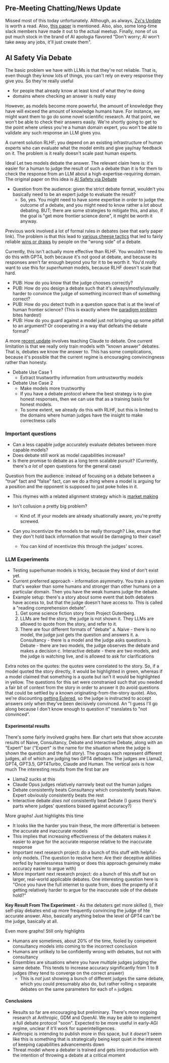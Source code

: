 ## Pre-Meeting Chatting/News Update

Missed most of this today unfortunately. Although, as always, [Zvi's Update](https://thezvi.wordpress.com/2024/04/04/ai-58-stargate-agi/) is worth a read. Also, [this paper](https://static1.squarespace.com/static/65392ca578eee444c445c9de/t/6606f95edb20e8118074a344/1711733370985/human-values-and-alignment-29MAR2024.pdf) is mentioned. Also, also, some long-time slack members have made it out to the actual meetup. Finally, none of us put much stock in the brand of AI apologia flavored "Don't worry; AI won't take away any jobs, it'll just create them". 

## AI Safety Via Debate

The basic problem we have with LLMs is that they're not reliable. That is, even though they know lots of things, you can't rely on every response they give you. So they're really useful

- for people that already know at least kind of what they're doing
- domains where checking an answer is really easy

However, as models become more powerful, the amount of knowledge they have will exceed the amount of knowledge humans have. For instance, we might want them to go do some novel scientific research. At that point, we won't be able to check their answers easily. We're shortly going to get to the point where unless you're a human domain expert, you won't be able to validate any such response an LLM gives you.

A current solution RLHF; you depend on an existing infrastructure of human experts who can evaluate what the model emits and give yay/nay feedback on it. The problem is it really doesn't scale past human experts.

Idea! Let two models debate the answer. The relevant claim here is: it's easier for a human to judge the result of such a debate than it is for them to check the response from an LLM about a high-expertise-requiring domain. The original paper on this idea is [AI Safety via Debate](https://arxiv.org/pdf/1805.00899.pdf)

- Question from the audience: given the strict debate format, wouldn't you basically need to be an expert judge to evaluate the result?
  - So, yes. You might need to have some expertise in order to judge the outcome of a debate, and you might need to know rather a lot about debating. BUT; there are some strategies to mitigate this, and also, if the goal is "get more frontier science done", it might be worth it anyway.
  
Previous work involved a lot of formal rules in debates (see that early paper link). The problem is that this lead to [various cheese tactics](https://www.lesswrong.com/posts/PJLABqQ962hZEqhdB/debate-update-obfuscated-arguments-problem) that led to fairly reliable [wins or draws](https://www.lesswrong.com/posts/Br4xDbYu4Frwrb64a/writeup-progress-on-ai-safety-via-debate-1) by people on the "wrong side" of a debate.

Currently, this isn't actually more effective than RLHF. You wouldn't need to do this with GPT4, both because it's not good at debate, and because its responses aren't far enough beyond you for it to be worth it. You'd _really_ want to use this for _superhuman_ models, because RLHF doesn't scale that hard.

- PUB: How do you know that the judge chooses correctly?
- PUB: How do you design a debate such that it's always/mostly/usually harder to convince the judge of something incorrect than of something correct?
- PUB: How do you detect truth in a question space that is at the level of human frontier science? (This is exactly where the [paradigm problem](https://slatestarcodex.com/2019/01/08/book-review-the-structure-of-scientific-revolutions/) bites hardest)
- PUB: How do you guard against a model just not bringing up some pitfall to an argument? Or cooperating in a way that defeats the debate format?

A more [recent update](https://www.lesswrong.com/posts/QtqysYdJRenWFeWc4/anthropic-fall-2023-debate-progress-update) involves teaching Claude to debate. One current limitation is that we really only train models with "known answer" debates. That is, debates we know the answer to. This has some complications, because it's possible that the current regime is encouraging convincingness rather than honesty.

- Debate Use Case 1
  - Extract trustworthy information from untrustworthy models
- Debate Use Case 2
  - Make models more trustworthy
  - If you have a debate protocol where the best strategy is to give honest responses, then we can use that as a training basis for honest models.
  - To some extent, we already do this with RLHF, but this is limited to the domains where human judges have the insight to make correctness calls
  
  
### Important questions

- Can a less capable judge accurately evaluate debates between more capable models?
- Does debate still work as model capabilities increase?
- Is there promise to debate as a long term scalable pursuit? (Currently, there's _a lot_ of open questions for the general case)

Question from the audience: instead of focusing on a debate between a "true" fact and "false" fact, can we do a thing where a model is arguing for a position and the opponent is supposed to just poke holes in it.
  - This rhymes with a related alignment strategy which is [market making](https://www.lesswrong.com/posts/YWwzccGbcHMJMpT45/ai-safety-via-market-making) 
  
- Isn't collusion a pretty big problem?
  - Kind of. If your models are already situationally aware, you're pretty screwed.
- Can you incentivize the models to be really thorough? Like, ensure that they don't hold back information that would be damaging to their case?
  - You can kind of incentivize this through the judges' scores.

### LLM Experiments

- Testing superhuman models is tricky, because they kind of don't exist yet.
- Current preferred approach - information asymmetry. You train a system that's weaker than some humans and stronger than other humans on a particular domain. Then you have the weak humans judge the debate.
- Example setup: there's a story about some event that both debaters have access to, but that the judge doesn't have access to. This is called a "reading comprehension debate".
  1. Get some science fiction story from Project Gutenberg.
  2. LLMs are fed the story, the judge is not shown it. They LLMs are allowed to quote from the story, and refer to it.
  3. There are four different formats of "debate"
    a. Naive - there is no model, the judge just gets the question and answers it. 
    a. Consultancy - there is a model and the judge asks questions
	b. Debate - there are two models, the judge observes the debate and makes a decision
	c. Interactive debate - there are two models, and the judge is watching live, and is allowed to ask for clarifications

Extra notes on the quotes: the quotes were correlated to the story. So, if a model quoted the story directly, it would be highlighted in green, whereas if a model claimed that something is a quote but isn't it would be highlighted in yellow. The questions for this set were constranied such that you needed a fair bit of context from the story in order to answer it (to avoid questions that could be settled by a known originating-from-the-story quote). Also, we're discounting [getting Eulered](https://slatestarcodex.com/2014/08/10/getting-eulered/), so the judge is instructed to accept answers only when they've been decisively convinced. An "I guess I'll go along because I don't know enough to question it" translates to "not convinced".

#### Experimental results

There's some fairly involved graphs here. Bar chart sets that show accurate results of Naive, Consultancy, Debate and Interactive Debate, along with an "Expert" bar ("Expert" is the name for the situation where the judge is shown the question and the full story). The groups each represent different judges, all of which are judging two GPT4 debaters. The judges are Llama2, GPT4, GPT3.5, GPT4Turbo, Claude and Human. The vertical axis is how much 
The interesting results from the first bar are
  - Llama2 sucks at this
  - Claude Opus judges relatively narrowly beat out the human judges
  - Debate consistently beats Consultancy which consistently beats Naive. Expert obviously consistently beats the rest
  - Interactive debate _does not_ consistently beat Debate (I guess there's parts where judges' questions biased against accuracy?)

More graphs! Just highlights this time
  - It looks like the harder you train these, the more differential is between the accurate and inaccurate models
  - This implies that increasing effectiveness of the debaters makes it easier to argue for the accurate response relative to the inaccurate response
  - Important next research project: do a bunch of this stuff with helpful-only models. (The question to resolve here: Are their deceptive abilities nerfed by harmlessness training or does this approach genuinely make accuracy easier to argue with)
  - More important next research project: do a bunch of this stuff but on larger, real-world applicable debates. One interesting question here is "Once you have the full internet to quote from, does the property of it getting relatively harder to argue for the inaccurate side of the debate hold?"
  
**Key Result From The Experiment** - As the debaters get more skilled (), their self-play debates end up more frequently convincing the judge of hte accurate answer. Also, basically anything below the level of GPT4 can't be the judge, basically at all.

Even more graphs! Still only highlights
  - Humans are sometimes, about 20% of the time, fooled by competent consultancy models into coming to the incorrect conclusion
  - Humans are unlikely to be confidently wrong with debates, but not with consultancy
  - Ensembles are situations where you have multiple judges judging the same debate. This tends to increase accuracy significantly from 1 to 8 judges (they tend to converge on the correct answer)
    - This is _not_ just showing a bunch of different judges the same debate, which you could presumably also do, but rather rolling `n` separate debates on the same parameters for each of `n` judges.

#### Conclusions

- Results so far are encouraging but preliminary. There's more ongoing research at Anthropic, GDM and OpenAI. We may be able to implement a full debate protocol "soon". Expected to be more useful in early-AGI regime, unclear if it'll work for superintelligences.
- Anthropic is intending to publish more in this space, but it _doesn't_ seem like this is something that is strategically being kept quiet in the interest of keeping capabilities advancements down
- Threat model where a debater is trained and gets into production with the intention of throwing a debate at a critical moment

